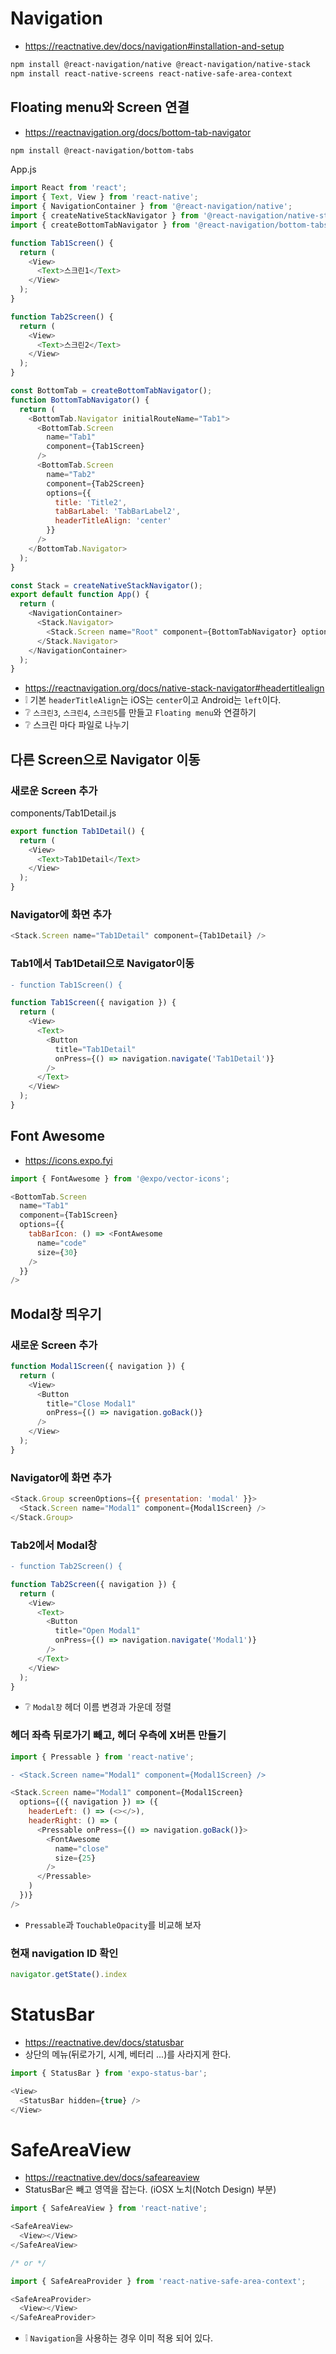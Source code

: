 # Navigation
* https://reactnative.dev/docs/navigation#installation-and-setup
```sh
npm install @react-navigation/native @react-navigation/native-stack
npm install react-native-screens react-native-safe-area-context
```

## Floating menu와 Screen 연결
* https://reactnavigation.org/docs/bottom-tab-navigator
```sh
npm install @react-navigation/bottom-tabs
```

App.js
```js
import React from 'react';
import { Text, View } from 'react-native';
import { NavigationContainer } from '@react-navigation/native';
import { createNativeStackNavigator } from '@react-navigation/native-stack';
import { createBottomTabNavigator } from '@react-navigation/bottom-tabs';

function Tab1Screen() {
  return (
    <View>
      <Text>스크린1</Text>
    </View>
  );
}

function Tab2Screen() {
  return (
    <View>
      <Text>스크린2</Text>
    </View>
  );
}

const BottomTab = createBottomTabNavigator();
function BottomTabNavigator() {
  return (
    <BottomTab.Navigator initialRouteName="Tab1">
      <BottomTab.Screen
        name="Tab1"
        component={Tab1Screen}
      />
      <BottomTab.Screen
        name="Tab2"
        component={Tab2Screen}
        options={{
          title: 'Title2',
          tabBarLabel: 'TabBarLabel2',
          headerTitleAlign: 'center'
        }}
      />
    </BottomTab.Navigator>
  );
}

const Stack = createNativeStackNavigator();
export default function App() {
  return (
    <NavigationContainer>
      <Stack.Navigator>
        <Stack.Screen name="Root" component={BottomTabNavigator} options={{ headerShown: false }} />
      </Stack.Navigator>
    </NavigationContainer>
  );
}
```
* https://reactnavigation.org/docs/native-stack-navigator#headertitlealign
* ❕ 기본 `headerTitleAlign`는 iOS는 `center`이고 Android는 `left`이다.
* ❔ `스크린3`, `스크린4`, `스크린5`를 만들고 `Floating menu`와 연결하기
* ❔ 스크린 마다 파일로 나누기

## 다른 Screen으로 Navigator 이동
### 새로운 Screen 추가
components/Tab1Detail.js
```js
export function Tab1Detail() {
  return (
    <View>
      <Text>Tab1Detail</Text>
    </View>
  );
}
```

### Navigator에 화면 추가
```js
<Stack.Screen name="Tab1Detail" component={Tab1Detail} />
```

### Tab1에서 Tab1Detail으로 Navigator이동
```diff
- function Tab1Screen() {
```
```js
function Tab1Screen({ navigation }) {
  return (
    <View>
      <Text>
        <Button
          title="Tab1Detail"
          onPress={() => navigation.navigate('Tab1Detail')}
        />
      </Text>
    </View>
  );
}
```

## Font Awesome
* https://icons.expo.fyi
```js
import { FontAwesome } from '@expo/vector-icons';
```
```js
<BottomTab.Screen
  name="Tab1"
  component={Tab1Screen}
  options={{
    tabBarIcon: () => <FontAwesome
      name="code"
      size={30}
    />
  }}
/>
```

## Modal창 띄우기
### 새로운 Screen 추가
```js
function Modal1Screen({ navigation }) {
  return (
    <View>
      <Button
        title="Close Modal1"
        onPress={() => navigation.goBack()}
      />
    </View>
  );
}
```

### Navigator에 화면 추가
```js
<Stack.Group screenOptions={{ presentation: 'modal' }}>
  <Stack.Screen name="Modal1" component={Modal1Screen} />
</Stack.Group>
```

### Tab2에서 Modal창
```diff
- function Tab2Screen() {
```
```js
function Tab2Screen({ navigation }) {
  return (
    <View>
      <Text>
        <Button
          title="Open Modal1"
          onPress={() => navigation.navigate('Modal1')}
        />
      </Text>
    </View>
  );
}
```
* ❔ `Modal창` 헤더 이름 변경과 가운데 정렬

### 헤더 좌측 뒤로가기 빼고, 헤더 우측에 X버튼 만들기
```js
import { Pressable } from 'react-native';
```
```diff
- <Stack.Screen name="Modal1" component={Modal1Screen} />
```
```js
<Stack.Screen name="Modal1" component={Modal1Screen}
  options={({ navigation }) => ({
    headerLeft: () => (<></>),
    headerRight: () => (
      <Pressable onPress={() => navigation.goBack()}>
        <FontAwesome
          name="close"
          size={25}
        />
      </Pressable>
    )
  })}
/>
```
* `Pressable`과 `TouchableOpacity`를 비교해 보자

### 현재 navigation ID 확인
```js
navigator.getState().index
```

<!--
### Navigator style
```js
<BottomTab.Navigator
  screenOptions={{
    tabBarStyle: { position: 'absolute' }
  }}
/>
<Stack.Screen name="Root" component={BottomTabNavigator} options={{ tabBarLabelStyle: { position: 'absolute' } }} />
```
-->

# StatusBar
* https://reactnative.dev/docs/statusbar
* 상단의 메뉴(뒤로가기, 시계, 베터리 ...)를 사라지게 한다.
```js
import { StatusBar } from 'expo-status-bar';

<View>
  <StatusBar hidden={true} />
</View>
```

# SafeAreaView
* https://reactnative.dev/docs/safeareaview
* StatusBar은 빼고 영역을 잡는다. (iOSX 노치(Notch Design) 부분)
```js
import { SafeAreaView } from 'react-native';

<SafeAreaView>
  <View></View>
</SafeAreaView>

/* or */

import { SafeAreaProvider } from 'react-native-safe-area-context';

<SafeAreaProvider>
  <View></View>
</SafeAreaProvider>
```
* ❕ `Navigation`을 사용하는 경우 이미 적용 되어 있다.
